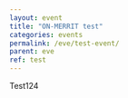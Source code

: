 ```yaml
---
layout: event
title: "ON-MERRIT test"
categories: events
permalink: /eve/test-event/
parent: eve
ref: test
---
```

Test124
